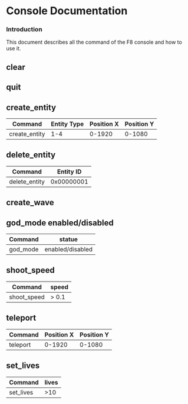 # Console Documentation

### Introduction

This document describes all the command of the F8 console and how to use it.

## clear 

## quit

## create_entity 
|    Command    | Entity Type  | Position X   | Position Y   |
|---------------|--------------|--------------|--------------|
| create_entity |     1-4      |    0-1920    |    0-1080    |


## delete_entity
|     Command    | Entity ID    |
|----------------|--------------|
| delete_entity  | 0x00000001   |

## create_wave

## god_mode enabled/disabled
| Command  |      statue      |
|----------|------------------|
| god_mode | enabled/disabled |

## shoot_speed
|   Command   | speed |
|-------------|-------|
| shoot_speed | > 0.1 |

## teleport
| Command  | Position X   | Position Y   |
|----------|--------------|--------------|
| teleport |    0-1920    |    0-1080    |

## set_lives 
|  Command  | lives |
|-----------|-------|
| set_lives |  >10  |
 